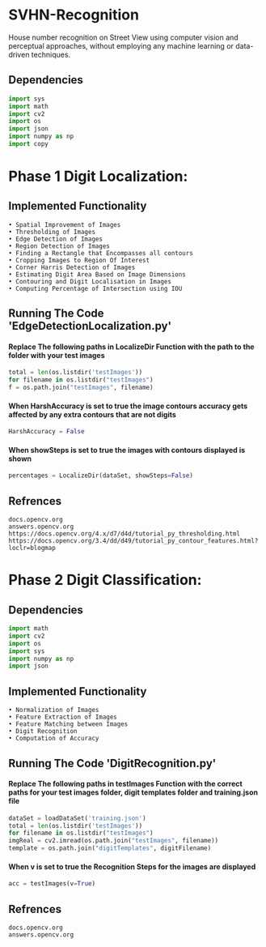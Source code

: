 # SVHN-Recognition
House number recognition on Street View using computer vision and perceptual approaches, without employing any machine learning or data-driven techniques.

## Dependencies
   ```python
   import sys
   import math
   import cv2
   import os
   import json
   import numpy as np
   import copy
   ```

# Phase 1 Digit Localization:
   ## Implemented Functionality
   ```
   • Spatial Improvement of Images
   • Thresholding of Images
   • Edge Detection of Images
   • Region Detection of Images
   • Finding a Rectangle that Encompasses all contours
   • Cropping Images to Region Of Interest
   • Corner Harris Detection of Images
   • Estimating Digit Area Based on Image Dimensions
   • Contouring and Digit Localisation in Images
   • Computing Percentage of Intersection using IOU
   ```
   
   ## Running The Code 'EdgeDetectionLocalization.py'
   #### Replace The following paths in LocalizeDir Function with the path to the folder with your test images
   ```python
   total = len(os.listdir('testImages'))
   for filename in os.listdir("testImages")
   f = os.path.join("testImages", filename)
   ```
   #### When HarshAccuracy is set to true the image contours accuracy gets affected by any extra contours that are not digits
   ```python
   HarshAccuracy = False
   ```
   #### When showSteps is set to true the images with contours displayed is shown
   ```python
   percentages = LocalizeDir(dataSet, showSteps=False)
   ```
   ## Refrences
   ```
   docs.opencv.org
   answers.opencv.org
   https://docs.opencv.org/4.x/d7/d4d/tutorial_py_thresholding.html
   https://docs.opencv.org/3.4/dd/d49/tutorial_py_contour_features.html?loclr=blogmap
   ```

# Phase 2 Digit Classification:
   ## Dependencies
   ```python
   import math
   import cv2
   import os
   import sys
   import numpy as np
   import json
   ```
   ## Implemented Functionality
   ```
   • Normalization of Images
   • Feature Extraction of Images
   • Feature Matching between Images
   • Digit Recognition
   • Computation of Accuracy
   ```
   
   ## Running The Code 'DigitRecognition.py'
   #### Replace The following paths in testImages Function with the correct paths for your test images folder, digit templates folder and training.json file
   ```python
   dataSet = loadDataSet('training.json')
   total = len(os.listdir('testImages'))
   for filename in os.listdir("testImages")
   imgReal = cv2.imread(os.path.join("testImages", filename))
   template = os.path.join("digitTemplates", digitFilename)
   ```
   #### When v is set to true the Recognition Steps for the images are displayed
   ```python
   acc = testImages(v=True)
   ```
   ## Refrences
   ```
   docs.opencv.org
   answers.opencv.org
   ```